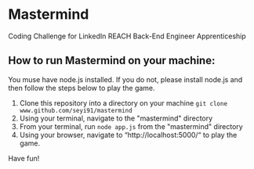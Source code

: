 # Mastermind #

Coding Challenge for LinkedIn REACH Back-End Engineer Apprenticeship

## How to run Mastermind on your machine:
You muse have node.js installed. If you do not, please install node.js and then follow the steps below to play the game.

1. Clone this repository into a directory on your machine
`git clone www.github.com/seyi91/mastermind`
2. Using your terminal, navigate to the "mastermind" directory
3. From your terminal, run `node app.js` from the "mastermind" directory
4. Using your browser, navigate to “http://localhost:5000/“ to play the game.

Have fun!
